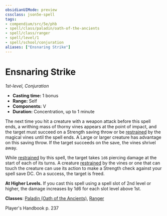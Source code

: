 ```yaml
---
obsidianUIMode: preview
cssclass: json5e-spell
tags:
- compendium/src/5e/phb
- spell/class/paladin/oath-of-the-ancients
- spell/class/ranger
- spell/level/1
- spell/school/conjuration
aliases: ["Ensnaring Strike"]
---
```

# Ensnaring Strike
*1st-level, Conjuration*  

- **Casting time:** 1 bonus
- **Range:** Self
- **Components:** V
- **Duration:** Concentration, up to 1 minute

The next time you hit a creature with a weapon attack before this spell ends, a writhing mass of thorny vines appears at the point of impact, and the target must succeed on a Strength saving throw or be [restrained](../../Rules%20&%20Options/5e%20Rules/conditions.md##restrained) by the magical vines until the spell ends. A Large or larger creature has advantage on this saving throw. If the target succeeds on the save, the vines shrivel away.

While [restrained](../../Rules%20&%20Options/5e%20Rules/conditions.md##restrained) by this spell, the target takes `1d6` piercing damage at the start of each of its turns. A creature [restrained](../../Rules%20&%20Options/5e%20Rules/conditions.md.md##restrained) by the vines or one that can touch the creature can use its action to make a Strength check against your spell save DC. On a success, the target is freed.

**At Higher Levels.** If you cast this spell using a spell slot of 2nd level or higher, the damage increases by 1d6 for each slot level above 1st.

**Classes**: [Paladin (Oath of the Ancients)](../classes/paladin-oath-of-the-ancients.md#), [Ranger](../classes/ranger.md#)

Player's Handbook p. 237